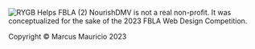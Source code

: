 ![RYGB Helps FBLA (2)](https://github.com/Redblock6YT/RYGB-Helps/assets/37982990/921b96cd-1590-4ad9-81ce-94542a8a54db)
NourishDMV is not a real non-profit. It was conceptualized for the sake of the 2023 FBLA Web Design Competition.

Copyright © Marcus Mauricio 2023
